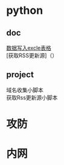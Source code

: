 # python
## doc
  [数据写入excle表格](https://chubbyz.github.io/python/数据写入excel表格)  
  [获取RSS更新源]（）
## project
  域名收集小脚本  
  获取Rss更新源小脚本
# 攻防
# 内网
